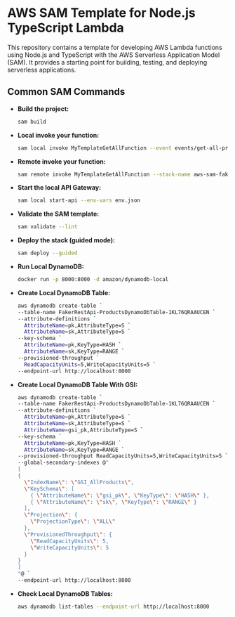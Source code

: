 # AWS SAM Template for Node.js TypeScript Lambda

This repository contains a template for developing AWS Lambda functions using Node.js and TypeScript with the AWS Serverless Application Model (SAM). It provides a starting point for building, testing, and deploying serverless applications.

## Common SAM Commands

- **Build the project:**

  ```bash
  sam build
  ```

- **Local invoke your function:**

  ```bash
  sam local invoke MyTemplateGetAllFunction --event events/get-all-products.json --env-vars env.json
  ```

- **Remote invoke your function:**

  ```bash
  sam remote invoke MyTemplateGetAllFunction --stack-name aws-sam-faker-rest-api
  ```

- **Start the local API Gateway:**

  ```bash
  sam local start-api --env-vars env.json
  ```

- **Validate the SAM template:**

  ```bash
  sam validate --lint
  ```

- **Deploy the stack (guided mode):**

  ```bash
  sam deploy --guided
  ```

- **Run Local DynamoDB:**

  ```bash
  docker run -p 8000:8000 -d amazon/dynamodb-local
  ```

- **Create Local DynamoDB Table:**

  ```bash
  aws dynamodb create-table `
  --table-name FakerRestApi-ProductsDynamoDbTable-1KL76QRAAUCEN `
  --attribute-definitions `
    AttributeName=pk,AttributeType=S `
    AttributeName=sk,AttributeType=S `
  --key-schema `
    AttributeName=pk,KeyType=HASH `
    AttributeName=sk,KeyType=RANGE `
  --provisioned-throughput `
    ReadCapacityUnits=5,WriteCapacityUnits=5 `
  --endpoint-url http://localhost:8000
  ```

- **Create Local DynamoDB Table With GSI:**

  ```bash
  aws dynamodb create-table `
  --table-name FakerRestApi-ProductsDynamoDbTable-1KL76QRAAUCEN `
  --attribute-definitions `
    AttributeName=pk,AttributeType=S `
    AttributeName=sk,AttributeType=S `
    AttributeName=gsi_pk,AttributeType=S `
  --key-schema `
    AttributeName=pk,KeyType=HASH `
    AttributeName=sk,KeyType=RANGE `
  --provisioned-throughput ReadCapacityUnits=5,WriteCapacityUnits=5 `
  --global-secondary-indexes @"
  [
  {
    \"IndexName\": \"GSI_AllProducts\",
    \"KeySchema\": [
      { \"AttributeName\": \"gsi_pk\", \"KeyType\": \"HASH\" },
      { \"AttributeName\": \"sk\", \"KeyType\": \"RANGE\" }
    ],
    \"Projection\": {
      \"ProjectionType\": \"ALL\"
    },
    \"ProvisionedThroughput\": {
      \"ReadCapacityUnits\": 5,
      \"WriteCapacityUnits\": 5
    }
  }
  ]
  "@ `
  --endpoint-url http://localhost:8000
  ```

- **Check Local DynamoDB Tables:**

  ```bash
  aws dynamodb list-tables --endpoint-url http://localhost:8000
  ```
